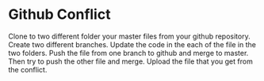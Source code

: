 # Github Conflict

Clone to two different folder your master files from your github repository.
Create two different branches.
Update the code in the each of the file in the two folders.
Push the file from one branch to github and merge to master. Then try to push the other file and merge.
Upload the file that you get from the conflict.



